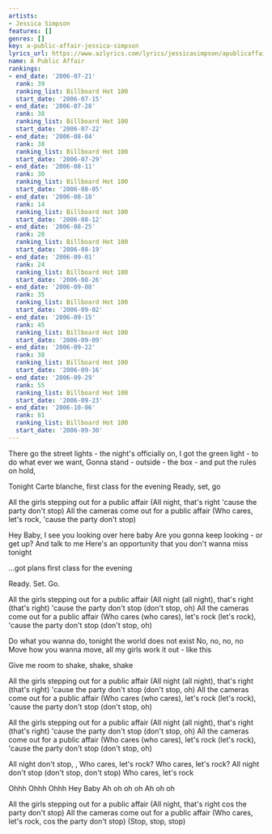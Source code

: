```yaml
---
artists:
- Jessica Simpson
features: []
genres: []
key: a-public-affair-jessica-simpson
lyrics_url: https://www.azlyrics.com/lyrics/jessicasimpson/apublicaffair.html
name: A Public Affair
rankings:
- end_date: '2006-07-21'
  rank: 39
  ranking_list: Billboard Hot 100
  start_date: '2006-07-15'
- end_date: '2006-07-28'
  rank: 38
  ranking_list: Billboard Hot 100
  start_date: '2006-07-22'
- end_date: '2006-08-04'
  rank: 38
  ranking_list: Billboard Hot 100
  start_date: '2006-07-29'
- end_date: '2006-08-11'
  rank: 30
  ranking_list: Billboard Hot 100
  start_date: '2006-08-05'
- end_date: '2006-08-18'
  rank: 14
  ranking_list: Billboard Hot 100
  start_date: '2006-08-12'
- end_date: '2006-08-25'
  rank: 20
  ranking_list: Billboard Hot 100
  start_date: '2006-08-19'
- end_date: '2006-09-01'
  rank: 24
  ranking_list: Billboard Hot 100
  start_date: '2006-08-26'
- end_date: '2006-09-08'
  rank: 35
  ranking_list: Billboard Hot 100
  start_date: '2006-09-02'
- end_date: '2006-09-15'
  rank: 45
  ranking_list: Billboard Hot 100
  start_date: '2006-09-09'
- end_date: '2006-09-22'
  rank: 38
  ranking_list: Billboard Hot 100
  start_date: '2006-09-16'
- end_date: '2006-09-29'
  rank: 55
  ranking_list: Billboard Hot 100
  start_date: '2006-09-23'
- end_date: '2006-10-06'
  rank: 81
  ranking_list: Billboard Hot 100
  start_date: '2006-09-30'
---
```


There go the street lights - the night's officially on,
I got the green light - to do what ever we want,
Gonna stand - outside - the box - and put the rules on hold,

Tonight
Carte blanche, first class for the evening
Ready, set, go

All the girls stepping out for a public affair
(All night, that's right 'cause the party don't stop)
All the cameras come out for a public affair
(Who cares, let's rock, 'cause the party don't stop)

Hey Baby, I see you looking over here baby
Are you gonna keep looking - or get up?
And talk to me
Here's an opportunity that you don't wanna miss tonight

...got plans first class for the evening

Ready. Set. Go.

All the girls stepping out for a public affair
(All night (all night), that's right (that's right) 'cause the party don't stop (don't stop, oh)
All the cameras come out for a public affair
(Who cares (who cares), let's rock (let's rock), 'cause the party don't stop (don't stop, oh)

Do what you wanna do, tonight the world does not exist
No, no, no, no
Move how you wanna move, all my girls work it out - like this

Give me room to shake, shake, shake

All the girls stepping out for a public affair
(All night (all night), that's right (that's right) 'cause the party don't stop (don't stop, oh)
All the cameras come out for a public affair
(Who cares (who cares), let's rock (let's rock), 'cause the party don't stop (don't stop, oh)

All the girls stepping out for a public affair
(All night (all night), that's right (that's right) 'cause the party don't stop (don't stop, oh)
All the cameras come out for a public affair
(Who cares (who cares), let's rock (let's rock), 'cause the party don't stop (don't stop, oh)

All night don't stop,
,
Who cares, let's rock?
Who cares, let's rock?
All night don't stop (don't stop, don't stop)
Who cares, let's rock

Ohhh Ohhh Ohhh
Hey Baby
Ah oh oh oh
Ah oh oh

All the girls stepping out for a public affair
(All night, that's right cos the party don't stop)
All the cameras come out for a public affair
(Who cares, let's rock, cos the party don't stop)
(Stop, stop, stop)




